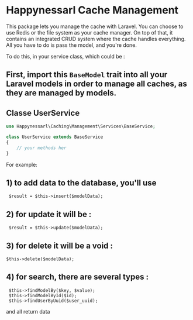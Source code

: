 # Happynessarl Cache Management

This package lets you manage the cache with Laravel. You can choose to use Redis or the file system as your cache manager. On top of that, it contains an integrated CRUD system where the cache handles everything. All you have to do is pass the model, and you're done.

To do this, in your service class, which could be :

## First, import this ``BaseModel`` trait into all your Laravel models in order to manage all caches, as they are managed by models.
   
## Classe UserService

```php
use Happynessarl\Caching\Management\Services\BaseService;

class UserService extends BaseService
{
    // your methods her
}
```
For example:

## 1) to add data to the database, you'll use
     $result = $this->insert($modelData);

## 2) for update it will be :
     $result = $this->update($modelData);

## 3) for delete it will be a void :
    $this->delete($modelData);

## 4) for search, there are several types :
     $this->findModelBy($key, $value);
     $this->findModelById($id);
     $this->findUserByUuid($user_uuid);

and all return data

